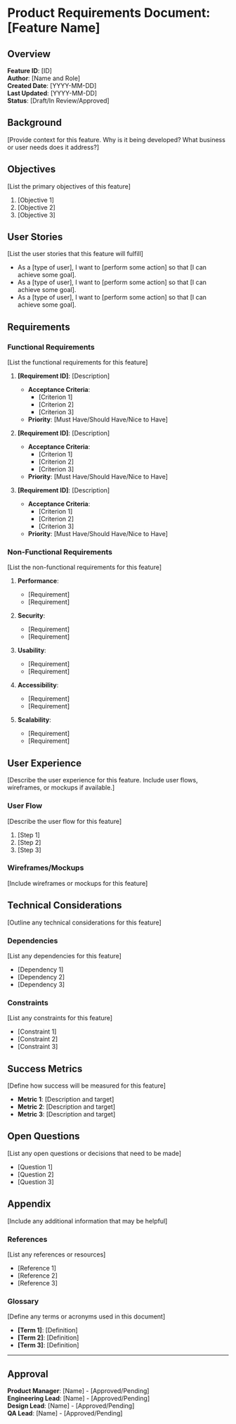 # Product Requirements Document: [Feature Name]

## Overview

**Feature ID**: [ID]  
**Author**: [Name and Role]  
**Created Date**: [YYYY-MM-DD]  
**Last Updated**: [YYYY-MM-DD]  
**Status**: [Draft/In Review/Approved]

## Background

[Provide context for this feature. Why is it being developed? What business or user needs does it address?]

## Objectives

[List the primary objectives of this feature]

1. [Objective 1]
2. [Objective 2]
3. [Objective 3]

## User Stories

[List the user stories that this feature will fulfill]

- As a [type of user], I want to [perform some action] so that [I can achieve some goal].
- As a [type of user], I want to [perform some action] so that [I can achieve some goal].
- As a [type of user], I want to [perform some action] so that [I can achieve some goal].

## Requirements

### Functional Requirements

[List the functional requirements for this feature]

1. **[Requirement ID]**: [Description]
   - **Acceptance Criteria**:
     - [Criterion 1]
     - [Criterion 2]
     - [Criterion 3]
   - **Priority**: [Must Have/Should Have/Nice to Have]

2. **[Requirement ID]**: [Description]
   - **Acceptance Criteria**:
     - [Criterion 1]
     - [Criterion 2]
     - [Criterion 3]
   - **Priority**: [Must Have/Should Have/Nice to Have]

3. **[Requirement ID]**: [Description]
   - **Acceptance Criteria**:
     - [Criterion 1]
     - [Criterion 2]
     - [Criterion 3]
   - **Priority**: [Must Have/Should Have/Nice to Have]

### Non-Functional Requirements

[List the non-functional requirements for this feature]

1. **Performance**:
   - [Requirement]
   - [Requirement]

2. **Security**:
   - [Requirement]
   - [Requirement]

3. **Usability**:
   - [Requirement]
   - [Requirement]

4. **Accessibility**:
   - [Requirement]
   - [Requirement]

5. **Scalability**:
   - [Requirement]
   - [Requirement]

## User Experience

[Describe the user experience for this feature. Include user flows, wireframes, or mockups if available.]

### User Flow

[Describe the user flow for this feature]

1. [Step 1]
2. [Step 2]
3. [Step 3]

### Wireframes/Mockups

[Include wireframes or mockups for this feature]

## Technical Considerations

[Outline any technical considerations for this feature]

### Dependencies

[List any dependencies for this feature]

- [Dependency 1]
- [Dependency 2]
- [Dependency 3]

### Constraints

[List any constraints for this feature]

- [Constraint 1]
- [Constraint 2]
- [Constraint 3]

## Success Metrics

[Define how success will be measured for this feature]

- **Metric 1**: [Description and target]
- **Metric 2**: [Description and target]
- **Metric 3**: [Description and target]

## Open Questions

[List any open questions or decisions that need to be made]

- [Question 1]
- [Question 2]
- [Question 3]

## Appendix

[Include any additional information that may be helpful]

### References

[List any references or resources]

- [Reference 1]
- [Reference 2]
- [Reference 3]

### Glossary

[Define any terms or acronyms used in this document]

- **[Term 1]**: [Definition]
- **[Term 2]**: [Definition]
- **[Term 3]**: [Definition]

---

## Approval

**Product Manager**: [Name] - [Approved/Pending]  
**Engineering Lead**: [Name] - [Approved/Pending]  
**Design Lead**: [Name] - [Approved/Pending]  
**QA Lead**: [Name] - [Approved/Pending] 